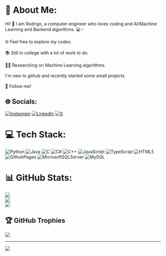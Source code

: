 # 💫 About Me:
Hi! 👋 I am Rodrigo, a computer engineer who loves coding and AI/Machine Learning and Backend algorithms. 💻✨<br><br>🌐 Feel free to explore my codes.<br><br>📚 Still in college with a lot of work to do.<br><br>👩‍💻 Researching on Machine Learning algorithms.<br><br> I'm new to github and recently started some small projects<br><br>🤜 Follow me!


## 🌐 Socials:
[![Instagram](https://img.shields.io/badge/Instagram-%23E4405F.svg?logo=Instagram&logoColor=white)](https://instagram.com/orodrigofuchs) [![LinkedIn](https://img.shields.io/badge/LinkedIn-%230077B5.svg?logo=linkedin&logoColor=white)](https://linkedin.com/in/rodrigo-fuchs-197935209) [![X](https://img.shields.io/badge/X-black.svg?logo=X&logoColor=white)](https://x.com/naoeokakuna) 

# 💻 Tech Stack:
![Python](https://img.shields.io/badge/python-3670A0?style=flat-square&logo=python&logoColor=ffdd54) ![Java](https://img.shields.io/badge/java-%23ED8B00.svg?style=flat-square&logo=openjdk&logoColor=white) ![C](https://img.shields.io/badge/c-%2300599C.svg?style=flat-square&logo=c&logoColor=white) ![C#](https://img.shields.io/badge/c%23-%23239120.svg?style=flat-square&logo=csharp&logoColor=white) ![C++](https://img.shields.io/badge/c++-%2300599C.svg?style=flat-square&logo=c%2B%2B&logoColor=white)  ![JavaScript](https://img.shields.io/badge/javascript-%23323330.svg?style=flat-square&logo=javascript&logoColor=%23F7DF1E) ![TypeScript](https://img.shields.io/badge/typescript-%23007ACC.svg?style=flat-square&logo=typescript&logoColor=white)  ![HTML5](https://img.shields.io/badge/html5-%23E34F26.svg?style=flat-square&logo=html5&logoColor=white) ![GithubPages](https://img.shields.io/badge/github%20pages-121013?style=flat-square&logo=github&logoColor=white) ![MicrosoftSQLServer](https://img.shields.io/badge/Microsoft%20SQL%20Server-CC2927?style=flat-square&logo=microsoft%20sql%20server&logoColor=white) ![MySQL](https://img.shields.io/badge/mysql-%2300000f.svg?style=flat-square&logo=mysql&logoColor=white) 
# 📊 GitHub Stats:
![](https://github-readme-stats.vercel.app/api?username=Rodrigo-K-Fuchs&theme=dark&hide_border=true&include_all_commits=false&count_private=false)<br/>
![](https://github-readme-streak-stats.herokuapp.com/?user=Rodrigo-K-Fuchs&theme=dark&hide_border=true)<br/>
![](https://github-readme-stats.vercel.app/api/top-langs/?username=Rodrigo-K-Fuchs&theme=dark&hide_border=true&include_all_commits=false&count_private=false&layout=compact)

## 🏆 GitHub Trophies
![](https://github-profile-trophy.vercel.app/?username=Rodrigo-K-Fuchs&theme=flat&no-frame=false&no-bg=true&margin-w=4)

---
[![](https://visitcount.itsvg.in/api?id=Rodrigo-K-Fuchs&icon=5&color=12)](https://visitcount.itsvg.in)

